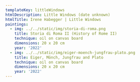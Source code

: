 ```yaml
---
templateKey: littleWindows
htmlDescription: Little Windows (date unknown)
htmlTitle: Irene Habegger | Little Windows
paintings:
  - img: ../../static/img/storia-di-roma.png
    title: Storia di Roma II (History of Rome II)
    technique: oil on canvas board
    dimensions: 20 x 20 cm
    year: '2022'
  - img: ../../static/img/eiger-moench-jungfrau-plato.png
    title: Eiger, Mönch, Jungfrau and Plato
    technique: oil on canvas board
    dimensions: 20 x 20 cm
    year: '2022'
---
```


